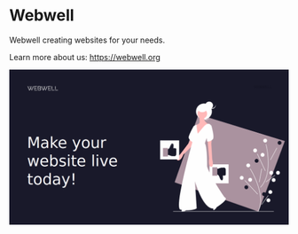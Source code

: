 # Webwell

Webwell creating websites for your needs.

Learn more about us: https://webwell.org

![webwell](../profile/webwell-profile.png)
